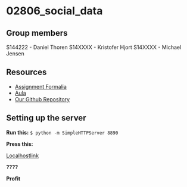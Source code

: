 # 02806_social_data

## Group members
S144222 - Daniel Thoren
S14XXXX - Kristofer Hjort
S14XXXX - Michael Jensen

## Resources
* [Assignment Formalia](https://github.com/suneman/socialdataanalysis2018/wiki/Assignments#assignment-1--2)
* [Aula](https://app.aula.education/#/dashboard/fzkF3zfs3c/feed)
* [Our Github Repository](https://github.com/Roamix/02806_social_data)


## Setting up the server
**Run this:**
```$ python -m SimpleHTTPServer 8890```

**Press this:**

[Localhostlink](http://localhost:8890/assignment1/)

**????**

**Profit**
